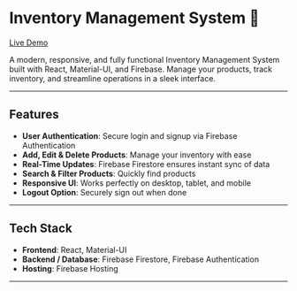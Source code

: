 # Inventory Management System 🛒

[Live Demo](https://inventorysystem-b0ea2.web.app)

A modern, responsive, and fully functional Inventory Management System built with React, Material-UI, and Firebase. Manage your products, track inventory, and streamline operations in a sleek interface.

---

## Features

- **User Authentication**: Secure login and signup via Firebase Authentication  
- **Add, Edit & Delete Products**: Manage your inventory with ease  
- **Real-Time Updates**: Firebase Firestore ensures instant sync of data  
- **Search & Filter Products**: Quickly find products  
- **Responsive UI**: Works perfectly on desktop, tablet, and mobile  
- **Logout Option**: Securely sign out when done  

---

## Tech Stack

- **Frontend**: React, Material-UI  
- **Backend / Database**: Firebase Firestore, Firebase Authentication  
- **Hosting**: Firebase Hosting  

---